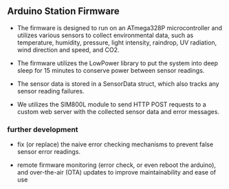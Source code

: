 ## Arduino Station Firmware

- The firmware is designed to run on an ATmega328P microcontroller and utilizes various sensors to collect environmental data, such as temperature, humidity, pressure, light intensity, raindrop, UV radiation, wind direction and speed, and CO2.

- The firmware utilizes the LowPower library to put the system into deep sleep for 15 minutes to conserve power between sensor readings.

- The sensor data is stored in a SensorData struct, which also tracks any sensor reading failures.

- We utilizes the SIM800L module to send HTTP POST requests to a custom web server with the collected sensor data and error messages.

### further development 
- fix (or replace) the naive error checking mechanisms to prevent false sensor error readings. 
   
 - remote firmware monitoring (error check, or even reboot the arduino), and
   over-the-air (OTA) updates to improve maintainability and ease of use
  